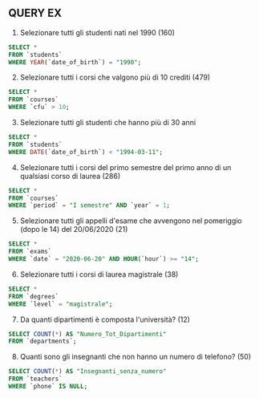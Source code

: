 ## QUERY EX

1. Selezionare tutti gli studenti nati nel 1990 (160)

```sql
SELECT *
FROM `students`
WHERE YEAR(`date_of_birth`) = "1990";
```

2. Selezionare tutti i corsi che valgono più di 10 crediti (479)

```sql
SELECT *
FROM `courses`
WHERE `cfu` > 10;
```

3. Selezionare tutti gli studenti che hanno più di 30 anni

```sql
SELECT *
FROM `students`
WHERE DATE(`date_of_birth`) < "1994-03-11";
```

4. Selezionare tutti i corsi del primo semestre del primo anno di un qualsiasi corso di
   laurea (286)

```sql
SELECT *
FROM `courses`
WHERE `period` = "I semestre" AND `year` = 1;
```

5. Selezionare tutti gli appelli d'esame che avvengono nel pomeriggio (dopo le 14) del
   20/06/2020 (21)

```sql
SELECT *
FROM `exams`
WHERE `date` = "2020-06-20" AND HOUR(`hour`) >= "14";
```

6. Selezionare tutti i corsi di laurea magistrale (38)

```sql
SELECT *
FROM `degrees`
WHERE `level` = "magistrale";
```

7. Da quanti dipartimenti è composta l'università? (12)

```sql
SELECT COUNT(*) AS "Numero_Tot_Dipartimenti"
FROM `departments`;
```

8. Quanti sono gli insegnanti che non hanno un numero di telefono? (50)

```sql
SELECT COUNT(*) AS "Insegnanti_senza_numero"
FROM `teachers`
WHERE `phone` IS NULL;
```
